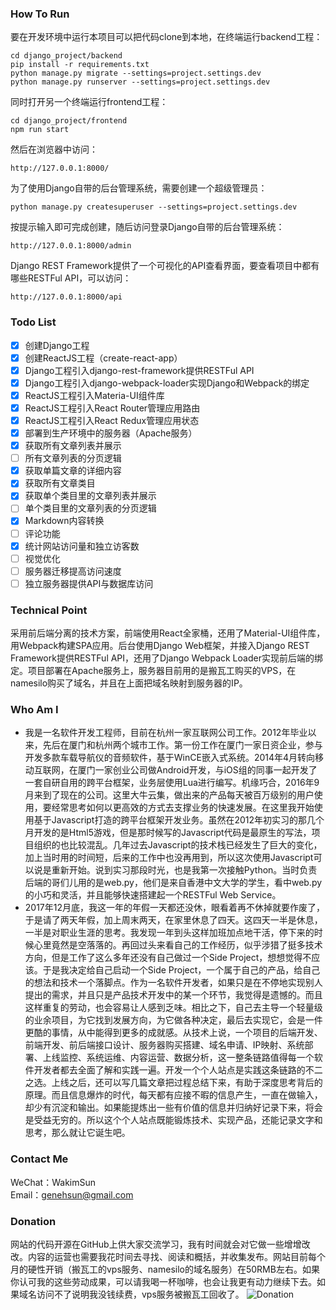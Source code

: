 ### How To Run

要在开发环境中运行本项目可以把代码clone到本地，在终端运行backend工程：

	cd django_project/backend
	pip install -r requirements.txt
	python manage.py migrate --settings=project.settings.dev
	python manage.py runserver --settings=project.settings.dev
	
同时打开另一个终端运行frontend工程：

	cd django_project/frontend
	npm run start
	
然后在浏览器中访问：
	
	http://127.0.0.1:8000/

为了使用Django自带的后台管理系统，需要创建一个超级管理员：

	python manage.py createsuperuser --settings=project.settings.dev

按提示输入即可完成创建，随后访问登录Django自带的后台管理系统：

	http://127.0.0.1:8000/admin

Django REST Framework提供了一个可视化的API查看界面，要查看项目中都有哪些RESTFul API，可以访问：

	http://127.0.0.1:8000/api

### Todo List

* [x] 创建Django工程
* [x] 创建ReactJS工程（create-react-app）
* [x] Django工程引入django-rest-framework提供RESTFul API
* [x] Django工程引入django-webpack-loader实现Django和Webpack的绑定
* [x] ReactJS工程引入Materia-UI组件库
* [x] ReactJS工程引入React Router管理应用路由
* [x] ReactJS工程引入React Redux管理应用状态
* [x] 部署到生产环境中的服务器（Apache服务）
* [x] 获取所有文章列表并展示
* [ ] 所有文章列表的分页逻辑
* [x] 获取单篇文章的详细内容
* [x] 获取所有文章类目
* [x] 获取单个类目里的文章列表并展示
* [ ] 单个类目里的文章列表的分页逻辑
* [x] Markdown内容转换
* [ ] 评论功能
* [x] 统计网站访问量和独立访客数
* [ ] 视觉优化
* [ ] 服务器迁移提高访问速度
* [ ] 独立服务器提供API与数据库访问

### Technical Point

采用前后端分离的技术方案，前端使用React全家桶，还用了Material-UI组件库，用Webpack构建SPA应用。后台使用Django Web框架，并接入Django REST Framework提供RESTFul API，还用了Django Webpack Loader实现前后端的绑定。项目部署在Apache服务上，服务器目前用的是搬瓦工购买的VPS，在namesilo购买了域名，并且在上面把域名映射到服务器的IP。

### Who Am I

- 我是一名软件开发工程师，目前在杭州一家互联网公司工作。2012年毕业以来，先后在厦门和杭州两个城市工作。第一份工作在厦门一家日资企业，参与开发多款车载导航仪的音频软件，基于WinCE嵌入式系统。2014年4月转向移动互联网，在厦门一家创业公司做Android开发，与iOS组的同事一起开发了一套自研自用的跨平台框架，业务层使用Lua进行编写。机缘巧合，2016年9月来到了现在的公司。这里大牛云集，做出来的产品每天被百万级别的用户使用，要经常思考如何以更高效的方式去支撑业务的快速发展。在这里我开始使用基于Javascript打造的跨平台框架开发业务。虽然在2012年初实习的那几个月开发的是Html5游戏，但是那时候写的Javascript代码是最原生的写法，项目组织的也比较混乱。几年过去Javascript的技术栈已经发生了巨大的变化，加上当时用的时间短，后来的工作中也没再用到，所以这次使用Javascript可以说是重新开始。说到实习那段时光，也是我第一次接触Python。当时负责后端的哥们儿用的是web.py，他们是来自香港中文大学的学生，看中web.py的小巧和灵活，并且能够快速搭建起一个RESTFul Web Service。
- 2017年12月底，我这一年的年假一天都还没休，眼看着再不休掉就要作废了，于是请了两天年假，加上周末两天，在家里休息了四天。这四天一半是休息，一半是对职业生涯的思考。我发现一年到头这样加班加点地干活，停下来的时候心里竟然是空落落的。再回过头来看自己的工作经历，似乎涉猎了挺多技术方向，但是工作了这么多年还没有自己做过一个Side Project，想想觉得不应该。于是我决定给自己启动一个Side Project，一个属于自己的产品，给自己的想法和技术一个落脚点。作为一名软件开发者，如果只是在不停地实现别人提出的需求，并且只是产品技术开发中的某一个环节，我觉得是遗憾的。而且这样重复的劳动，也会容易让人感到乏味。相比之下，自己去主导一个轻量级的业余项目，为它找到发展方向，为它做各种决定，最后去实现它，会是一件更酷的事情，从中能得到更多的成就感。从技术上说，一个项目的后端开发、前端开发、前后端接口设计、服务器购买搭建、域名申请、IP映射、系统部署、上线监控、系统运维、内容运营、数据分析，这一整条链路值得每一个软件开发者都去全面了解和实践一遍。开发一个个人站点是实践这条链路的不二之选。上线之后，还可以写几篇文章把过程总结下来，有助于深度思考背后的原理。而且信息爆炸的时代，每天都有应接不暇的信息产生，一直在做输入，却少有沉淀和输出。如果能提炼出一些有价值的信息并归纳好记录下来，将会是受益无穷的。所以这个个人站点既能锻炼技术、实现产品，还能记录文字和思考，那么就让它诞生吧。

### Contact Me

WeChat：WakimSun<br/>
Email：genehsun@gmail.com<br/>

### Donation

网站的代码开源在GitHub上供大家交流学习，我有时间就会对它做一些增增改改。内容的运营也需要我花时间去寻找、阅读和概括，并收集发布。网站目前每个月的硬性开销（搬瓦工的vps服务、namesilo的域名服务）在50RMB左右。如果你认可我的这些劳动成果，可以请我喝一杯咖啡，也会让我更有动力继续下去。如果域名访问不了说明我没钱续费，vps服务被搬瓦工回收了。
![Donation](https://raw.githubusercontent.com/genehsun/django_project/master/picture/donation.JPG)




